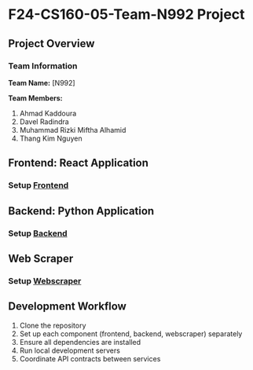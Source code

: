 # F24-CS160-05-Team-N992 Project

## Project Overview

### Team Information
**Team Name:** [N992]

**Team Members:**
1. Ahmad Kaddoura
2. Davel Radindra
3. Muhammad Rizki Miftha Alhamid
4. Thang Kim Nguyen

## Frontend: React Application
### Setup [Frontend](/frontend/my-react-app/)

## Backend: Python Application
### Setup [Backend](/backend/)

## Web Scraper
### Setup [Webscraper](/webscraper/)

## Development Workflow

1. Clone the repository
2. Set up each component (frontend, backend, webscraper) separately
3. Ensure all dependencies are installed
4. Run local development servers
5. Coordinate API contracts between services
